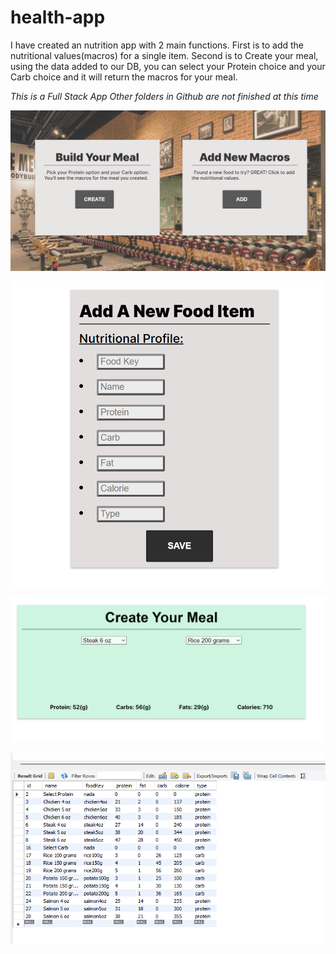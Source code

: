 # health-app

I have created an nutrition app with 2 main functions.
First is to add the nutritional values(macros) for a single item.
Second is to Create your meal, using the data added to our DB, you can select your Protein choice and your Carb choice and it will return the macros for your meal.

_This is a Full Stack App_
_Other folders in Github are not finished at this time_

![Screenshot](front.png)

![Screenshot](macros.png)

![Screenshot](meal.png)

![Screenshot](sql.png)
